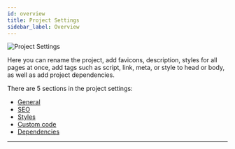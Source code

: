 ```yaml
---
id: overview
title: Project Settings
sidebar_label: Overview
---
```


![Project Settings](/scr/project-settings-general.png)

Here you can rename the project, add favicons, description, styles for all pages at once, add tags such as script, link, meta, or style to head or body, as well as add project dependencies.

There are 5 sections in the project settings:

-   [General](/interface/right-panels/project-settings/general)
-   [SEO](/interface/right-panels/project-settings/seo)
-   [Styles](/interface/right-panels/project-settings/styles)
-   [Custom code](/interface/right-panels/project-settings/custom-code/overview)
-   [Dependencies](/interface/right-panels/project-settings/dependencies)

---
